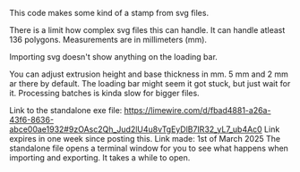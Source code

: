 This code makes some kind of a stamp from svg files.

There is a limit how complex svg files this can handle. It can handle atleast 136 polygons.
Measurements are in millimeters (mm).

Importing svg doesn't show anything on the loading bar.

You can adjust extrusion height and base thickness in mm. 5 mm and 2 mm ar there by default.
The loading bar might seem it got stuck, but just wait for it. Processing batches is kinda slow for bigger files.

Link to the standalone exe file: 
https://limewire.com/d/fbad4881-a26a-43f6-8636-abce00ae1932#9zOAsc2Qh_Jud2lU4u8vTgEyDlB7IR32_yL7_ub4Ac0
Link expires in one week since posting this. Link made: 1st of March 2025
The standalone file opens a terminal window for you to see what happens when importing and exporting.
It takes a while to open.
